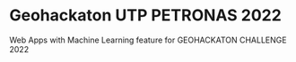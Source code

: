 # Geohackaton UTP PETRONAS 2022
Web Apps with Machine Learning feature for GEOHACKATON CHALLENGE 2022
